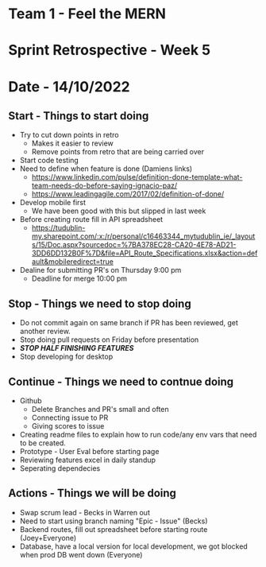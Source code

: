 # Team 1 - Feel the MERN
# Sprint Retrospective - Week 5 
# Date - 14/10/2022

## Start - Things to start doing 
- Try to cut down points in retro 
    - Makes it easier to review 
    - Remove points from retro that are being carried over 
- Start code testing 
- Need to define when feature is done (Damiens links)
    - https://www.linkedin.com/pulse/definition-done-template-what-team-needs-do-before-saying-ignacio-paz/ 
    - https://www.leadingagile.com/2017/02/definition-of-done/ 
- Develop mobile first 
    - We have been good with this but slipped in last week
- Before creating route fill in API spreadsheet 
    - https://tudublin-my.sharepoint.com/:x:/r/personal/c16463344_mytudublin_ie/_layouts/15/Doc.aspx?sourcedoc=%7BA378EC28-CA20-4E78-AD21-3DD6DD132B0F%7D&file=API_Route_Specifications.xlsx&action=default&mobileredirect=true 
- Dealine for submitting PR's on Thursday 9:00 pm
    - Deadline for merge 10:00 pm 

## Stop - Things we need to stop doing
- Do not commit again on same branch if PR has been reviewed, get another review. 
- Stop doing pull requests on Friday before presentation 
- ***STOP HALF FINISHING FEATURES***
- Stop developing for desktop

## Continue - Things we need to contnue doing 
- Github
    - Delete Branches and PR's small and often
    - Connecting issue to PR 
    - Giving scores to issue 
- Creating readme files to explain how to run code/any env vars that need to be created.
- Prototype - User Eval before starting page 
- Reviewing features excel in daily standup 
- Seperating dependecies 

## Actions - Things we will be doing 
- Swap scrum lead - Becks in Warren out 
- Need to start using branch naming "Epic - Issue" (Becks)
- Backend routes, fill out spreadsheet before starting route (Joey+Everyone)
- Database, have a local version for local development, we got blocked when prod DB went down (Everyone)